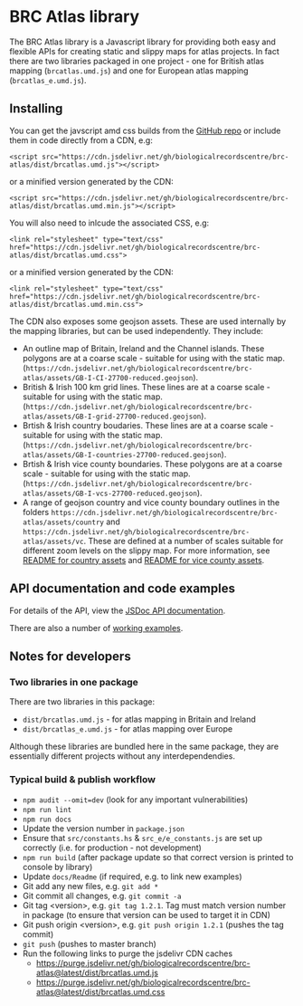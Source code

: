 # BRC Atlas library
The BRC Atlas library is a Javascript library for providing both easy and flexible APIs for creating static and slippy maps for atlas projects. In fact there are two libraries packaged in one project - one for British atlas mapping (`brcatlas.umd.js`) and one for European atlas mapping (`brcatlas_e.umd.js`).

## Installing
You can get the javscript amd css builds from 
the [GitHub repo](https://github.com/BiologicalRecordsCentre/brc-atlas/tree/master/dist)
or include them in code directly from a CDN, e.g:
```
<script src="https://cdn.jsdelivr.net/gh/biologicalrecordscentre/brc-atlas/dist/brcatlas.umd.js"></script>
```
or a minified version generated by the CDN:
```
<script src="https://cdn.jsdelivr.net/gh/biologicalrecordscentre/brc-atlas/dist/brcatlas.umd.min.js"></script>
```
You will also need to inlcude the associated CSS, e.g:
```
<link rel="stylesheet" type="text/css" href="https://cdn.jsdelivr.net/gh/biologicalrecordscentre/brc-atlas/dist/brcatlas.umd.css">
```
or a minified version generated by the CDN:
```
<link rel="stylesheet" type="text/css" href="https://cdn.jsdelivr.net/gh/biologicalrecordscentre/brc-atlas/dist/brcatlas.umd.min.css">
```
The CDN also exposes some geojson assets. These are used internally by the mapping libraries, but can be used independently. They include:

- An outline map of Britain, Ireland and the Channel islands. These polygons are at a coarse scale - suitable for using with the static map. (```https://cdn.jsdelivr.net/gh/biologicalrecordscentre/brc-atlas/assets/GB-I-CI-27700-reduced.geojson```).
- British & Irish 100 km grid lines. These lines are at a coarse scale - suitable for using with the static map. (```https://cdn.jsdelivr.net/gh/biologicalrecordscentre/brc-atlas/assets/GB-I-grid-27700-reduced.geojson```).
- Brtish & Irish country boudaries. These lines are at a coarse scale - suitable for using with the static map. (```https://cdn.jsdelivr.net/gh/biologicalrecordscentre/brc-atlas/assets/GB-I-countries-27700-reduced.geojson```).
- Brtish & Irish vice county boundaries. These polygons are at a coarse scale - suitable for using with the static map. (```https://cdn.jsdelivr.net/gh/biologicalrecordscentre/brc-atlas/assets/GB-I-vcs-27700-reduced.geojson```).
- A range of geojson country and vice county boundary outlines in the folders ```https://cdn.jsdelivr.net/gh/biologicalrecordscentre/brc-atlas/assets/country``` and ```https://cdn.jsdelivr.net/gh/biologicalrecordscentre/brc-atlas/assets/vc```. These are defined at a number of scales suitable for different zoom levels on the slippy map. For more information, see [README for country assets](https://github.com/BiologicalRecordsCentre/brc-atlas/tree/master/assets/country) and [README for vice county assets](https://github.com/BiologicalRecordsCentre/brc-atlas/tree/master/assets/vc).

## API documentation and code examples
For details of the API, view the [JSDoc API documentation](https://biologicalrecordscentre.github.io/brc-atlas/docs/api/).

There are also a number of [working examples](https://biologicalrecordscentre.github.io/brc-atlas/docs/).

## Notes for developers
### Two libraries in one package ###
There are two libraries in this package:
 - `dist/brcatlas.umd.js` - for atlas mapping in Britain and Ireland
 - `dist/brcatlas_e.umd.js` - for atlas mapping over Europe

Although these libraries are bundled here in the same package, they are essentially different projects without any interdependendies.

### Typical build & publish workflow
- `npm audit --omit=dev` (look for any important vulnerabilities)
- `npm run lint`
- `npm run docs` 
- Update the version number in `package.json` 
- Ensure that `src/constants.hs` & `src_e/e_constants.js` are set up correctly (i.e. for production - not development)
- `npm run build` (after package update so that correct version is printed to console by library) 
- Update `docs/Readme` (if required, e.g. to link new examples) 
- Git add any new files, e.g. `git add *`
- Git commit all changes, e.g. `git commit -a`
- Git tag \<version\>, e.g. `git tag 1.2.1`. Tag must match version number in package (to ensure that version can be used to target it in CDN) 
- Git push origin \<version\>, e.g. `git push origin 1.2.1` (pushes the tag commit) 
- `git push` (pushes to master branch) 
- Run the following links to purge the jsdelivr CDN caches
  - https://purge.jsdelivr.net/gh/biologicalrecordscentre/brc-atlas@latest/dist/brcatlas.umd.js 
  - https://purge.jsdelivr.net/gh/biologicalrecordscentre/brc-atlas@latest/dist/brcatlas.umd.css 

